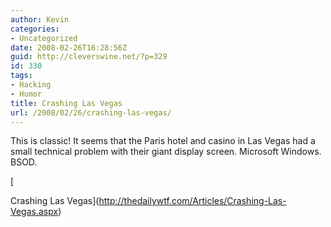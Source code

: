 ```yaml
---
author: Kevin
categories:
- Uncategorized
date: 2008-02-26T16:28:56Z
guid: http://cleverswine.net/?p=329
id: 330
tags:
- Hacking
- Humor
title: Crashing Las Vegas
url: /2008/02/26/crashing-las-vegas/
---
```


This is classic! It seems that the Paris hotel and casino in Las Vegas had a small technical problem with their giant display screen. Microsoft Windows. BSOD.
  
[
  
Crashing Las Vegas](http://thedailywtf.com/Articles/Crashing-Las-Vegas.aspx)